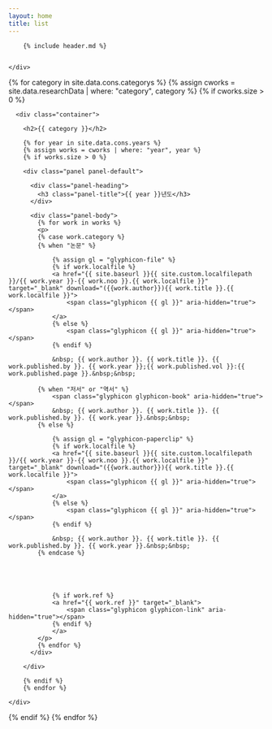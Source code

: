 ```yaml
---
layout: home
title: list
---
```


<div class="section">
	<div class="container" >

		{% include header.md %}


	</div>
</div>

{% for category in site.data.cons.categorys %}
{% assign cworks = site.data.researchData | where: "category", category %}
{% if cworks.size > 0 %}

  <div class="section">

	  <div class="container">

	  	<h2>{{ category }}</h2>

		{% for year in site.data.cons.years %}
		{% assign works = cworks | where: "year", year %}
		{% if works.size > 0 %}

		<div class="panel panel-default">

		  <div class="panel-heading">
		    <h3 class="panel-title">{{ year }}년도</h3>
		  </div>

		  <div class="panel-body">
			{% for work in works %}
			<p>
			{% case work.category %}
		    {% when "논문" %}

				{% assign gl = "glyphicon-file" %}
				{% if work.localfile %}
				<a href="{{ site.baseurl }}{{ site.custom.localfilepath }}/{{ work.year }}-{{ work.noo }}.{{ work.localfile }}" target="_blank" download="({{work.author}}){{ work.title }}.{{ work.localfile }}">
					<span class="glyphicon {{ gl }}" aria-hidden="true"></span>
				</a>
				{% else %}
					<span class="glyphicon {{ gl }}" aria-hidden="true"></span>
				{% endif %}

			    &nbsp; {{ work.author }}. {{ work.title }}. {{ work.published.by }}. {{ work.year }};{{ work.published.vol }}:{{ work.published.page }}.&nbsp;&nbsp;

		    {% when "저서" or "역서" %}
				<span class="glyphicon glyphicon-book" aria-hidden="true"></span>
				&nbsp; {{ work.author }}. {{ work.title }}. {{ work.published.by }}. {{ work.year }}.&nbsp;&nbsp;
		    {% else %}

				{% assign gl = "glyphicon-paperclip" %}
				{% if work.localfile %}
				<a href="{{ site.baseurl }}{{ site.custom.localfilepath }}/{{ work.year }}-{{ work.noo }}.{{ work.localfile }}" target="_blank" download="({{work.author}}){{ work.title }}.{{ work.localfile }}">
					<span class="glyphicon {{ gl }}" aria-hidden="true"></span>
				</a>
				{% else %}
					<span class="glyphicon {{ gl }}" aria-hidden="true"></span>
				{% endif %}

				&nbsp; {{ work.author }}. {{ work.title }}. {{ work.published.by }}. {{ work.year }}.&nbsp;&nbsp;
			{% endcase %}





				{% if work.ref %}
				<a href="{{ work.ref }}" target="_blank">
					<span class="glyphicon glyphicon-link" aria-hidden="true"></span>
				{% endif %}
				</a>
			</p>
			{% endfor %}
		  </div>

		</div>

		{% endif %}
		{% endfor %}

	</div>
</div>

{% endif %}
{% endfor %}
